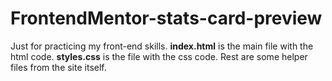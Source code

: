 # FrontendMentor-stats-card-preview
Just for practicing my front-end skills.
**index.html** is the main file with the html code.
**styles.css** is the file with the css code. Rest are some helper files from the site itself.
